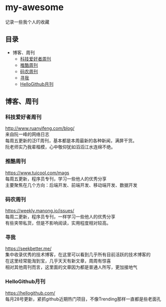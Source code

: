# my-awesome

记录一些我个人的收藏

## 目录

* 博客、周刊
    * [科技爱好者周刊](#科技爱好者周刊)
    * [推酷周刊](#推酷周刊)
    * [码农周刊](#码农周刊)
    * [寻我](#寻我)
    * [HelloGithub月刊](#HelloGithub月刊)

## 博客、周刊

### 科技爱好者周刊

http://www.ruanyifeng.com/blog/  
来自阮一峰的网络日志  
每周五更新的泛IT周刊，基本都是本周最新的各种新闻，满屏干货。  
阮老师实乃我辈楷模，心中敬仰犹如滔滔江水连绵不绝。  

### 推酷周刊

https://www.tuicool.com/mags  
每周五更新，程序员专刊，学习一些他人的优秀分享  
主要聚焦在几个方向：后端开发、前端开发、移动端开发、数据开发  

### 码农周刊

https://weekly.manong.io/issues/  
每周二更新，程序员专刊，一样学习一些他人的优秀分享  
有些夹带私货，但是不影响阅读，实用程度相对较高。  

### 寻我

https://seekbetter.me/  
集中收录优秀的技术博客，在这里可以看到几乎所有目前活跃的技术博客的  
在这里经常能淘到宝，几乎天天有新文章，周周有惊喜  
相对其他周刊而言，这里面的文章因为都是普通人所写，更加接地气  

### HelloGithub月刊

https://hellogithub.com/  
每月28号更新，紧抓github近期热门项目，不像Trending那样一直都是些老面孔  


